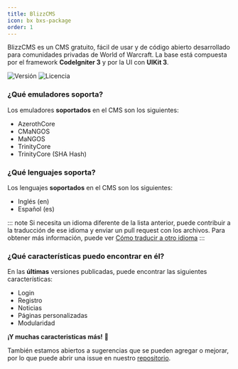 ```yaml
---
title: BlizzCMS
icon: bx bxs-package
order: 1
---
```


BlizzCMS es un CMS gratuito, fácil de usar y de código abierto desarrollado para comunidades privadas de World of Warcraft. La base está compuesta por el framework **CodeIgniter 3** y por la UI con **UIKit 3**.

![Versión](https://img.shields.io/github/v/release/WoW-CMS/BlizzCMS?filter=v2.*&style=flat-square&logo=github&color=green)
![Licencia](https://img.shields.io/github/license/WoW-CMS/BlizzCMS?style=flat-square&color=blue)

### ¿Qué emuladores soporta?

Los emuladores **soportados** en el CMS son los siguientes:

- AzerothCore
- CMaNGOS
- MaNGOS
- TrinityCore
- TrinityCore (SHA Hash)

### ¿Qué lenguajes soporta?

Los lenguajes **soportados** en el CMS son los siguientes:

- Inglés (en)
- Español (es)

::: note
Si necesita un idioma diferente de la lista anterior, puede contribuir a la traducción de ese idioma y enviar un pull request con los archivos. Para obtener más información, puede ver [Cómo traducir a otro idioma](../blizzcms/guides/contributions/translate.md)
:::

### ¿Qué características puedo encontrar en él?

En las **últimas** versiones publicadas, puede encontrar las siguientes características:

- Login
- Registro
- Noticias
- Páginas personalizadas
- Modularidad

**¡Y muchas caracteristicas más!** :tada:

También estamos abiertos a sugerencias que se pueden agregar o mejorar, por lo que puede abrir una issue en nuestro [repositorio](https://github.com/WoW-CMS/BlizzCMS).
